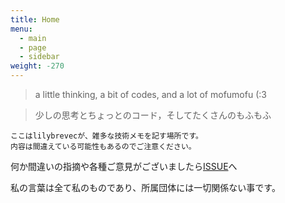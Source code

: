 ```yaml
---
title: Home
menu:
  - main
  - page
  - sidebar
weight: -270
---
```

> a little thinking, a bit of codes, and a lot of mofumofu (:3

> 少しの思考とちょっとのコード，そしてたくさんのもふもふ

```
ここはlilybrevecが、雑多な技術メモを記す場所です。
内容は間違えている可能性もあるのでご注意ください。
```

何か間違いの指摘や各種ご意見がございましたら[ISSUE](https://github.com/lilybrevec/notes/issues)へ

私の言葉は全て私のものであり、所属団体には一切関係ない事です。
